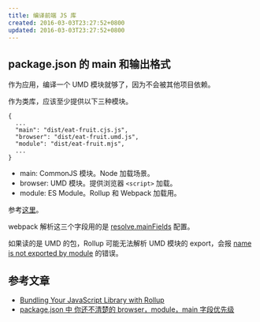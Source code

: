 ```yaml
---
title: 编译前端 JS 库
created: 2016-03-03T23:27:52+0800
updated: 2016-03-03T23:27:52+0800
---
```



## package.json 的 main 和输出格式

作为应用，编译一个 UMD 模块就够了，因为不会被其他项目依赖。

作为类库，应该至少提供以下三种模块。

```
{
  ...
  "main": "dist/eat-fruit.cjs.js",
  "browser": "dist/eat-fruit.umd.js",
  "module": "dist/eat-fruit.mjs",
  ...
}
```

- main: CommonJS 模块。Node 加载场景。
- browser: UMD 模块。提供浏览器 `<script>` 加载。
- module: ES Module。Rollup 和 Webpack 加载用。

参考[这里](https://bagja.net/blog/bundling-your-javascript-library-with-rollup.html#different-output-format-different-minimum-environments)。

webpack 解析这三个字段用的是 [resolve.mainFields](https://www.webpackjs.com/configuration/resolve/#resolve-mainfields) 配置。

如果读的是 UMD 的包，Rollup 可能无法解析 UMD 模块的 export，会报 [name is not exported by module](https://rollupjs.org/guide/en#error-name-is-not-exported-by-module-) 的错误。


## 参考文章

- [Bundling Your JavaScript Library with Rollup](https://bagja.net/blog/bundling-your-javascript-library-with-rollup.html)
- [package.json 中 你还不清楚的 browser，module，main 字段优先级](https://github.com/Weiyu-Chen/blog/issues/8)

